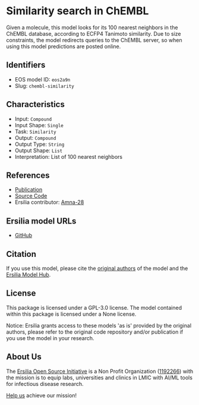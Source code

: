 # Similarity search in ChEMBL

Given a molecule, this model looks for its 100 nearest neighbors in the ChEMBL database, according to ECFP4 Tanimoto similarity. Due to size constraints, the model redirects queries to the ChEMBL server, so when using this model predictions are posted online.

## Identifiers

* EOS model ID: `eos2a9n`
* Slug: `chembl-similarity`

## Characteristics

* Input: `Compound`
* Input Shape: `Single`
* Task: `Similarity`
* Output: `Compound`
* Output Type: `String`
* Output Shape: `List`
* Interpretation: List of 100 nearest neighbors

## References

* [Publication](https://www.frontiersin.org/articles/10.3389/fchem.2020.00046/full)
* [Source Code](http://130.92.106.217:8080/chemblMuti.v1/)
* Ersilia contributor: [Amna-28](https://github.com/Amna-28)

## Ersilia model URLs
* [GitHub](https://github.com/ersilia-os/eos2a9n)

## Citation

If you use this model, please cite the [original authors](https://www.frontiersin.org/articles/10.3389/fchem.2020.00046/full) of the model and the [Ersilia Model Hub](https://github.com/ersilia-os/ersilia/blob/master/CITATION.cff).

## License

This package is licensed under a GPL-3.0 license. The model contained within this package is licensed under a None license.

Notice: Ersilia grants access to these models 'as is' provided by the original authors, please refer to the original code repository and/or publication if you use the model in your research.

## About Us

The [Ersilia Open Source Initiative](https://ersilia.io) is a Non Profit Organization ([1192266](https://register-of-charities.charitycommission.gov.uk/charity-search/-/charity-details/5170657/full-print)) with the mission is to equip labs, universities and clinics in LMIC with AI/ML tools for infectious disease research.

[Help us](https://www.ersilia.io/donate) achieve our mission!